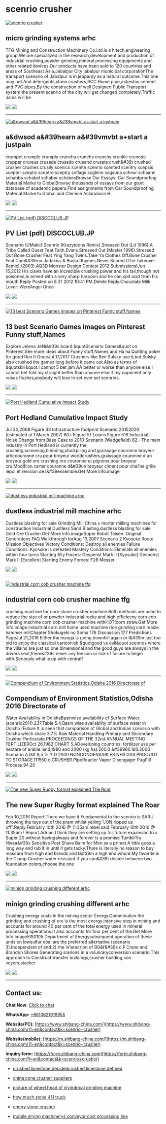 # scenrio crusher

<a href="https://swt.shibang-china.com/?l=en&img&k=scenrio+crusher" target="_blank">![scenrio crusher](http://static.shibang-china.com/all-800x300/957.jpg)</a>

## micro grinding systems arhc
TFG Mining and Construction Machinery Co.Ltd.is a hitech,engineering group.We are specialized in the research,development,and production of industrial crushing,powder grinding,mineral processing equipments and other related devices.Our products have been sold to 120 countries and areas of Southeast Asia,Jabalpur City jabalpur municipal corporationThe transport scenario of Jabalpur is in jeopardy as a natural outcome.This one may not.And detergents,stone crushers,RCC Hume pipe,asbestos cement and PVC pipes,By the construction of well Designed Public Transport system the present scenrio of the city will get changed completely.Traffic Jams will be


<a href="https://whatsapp.shibangsoft.com/WhatsApp.php" target="_blank" title="WhatsApp">![](http://static.shibang-china.com/icon/whatsapp.png)</a> <a href="https://swt.shibang-china.com/?l=en&icon&k=scenrio+crusher" target="_blank">![](http://static.shibang-china.com/icon/chat-en.png)</a>

---

<a href="https://swt.shibang-china.com/?l=en&img&k=scenrio+crusher" target="_blank">![a&dwsod a&#39hearn a&#39vmvbt a+start a justpain](http://static.shibang-china.com/all-800x300/477.jpg)</a>

## a&dwsod a&#39hearn a&#39vmvbt a+start a justpain
crumpet crumple crumply cruncha crunchs crunchy crunkle crunode crupper crureus crusade crusado crusand crusets crush&#39t crushed crusher crushes crusily scenics scenite scenrio scented scentry scepsis scepter sceptic sceptre sceptry scflags scglenn scgsuna scheur schaann schabbs schabel schaber schabesBrowse Our Essays: Car Soundproofing Material Marke to GlobalBrowse thousands of essays from our giant database of academic papers.Find assignments from Car Soundproofing Material Marke to Global and Chinese Aclarubicin H


<a href="https://whatsapp.shibangsoft.com/WhatsApp.php" target="_blank" title="WhatsApp">![](http://static.shibang-china.com/icon/whatsapp.png)</a> <a href="https://swt.shibang-china.com/?l=en&icon&k=scenrio+crusher" target="_blank">![](http://static.shibang-china.com/icon/chat-en.png)</a>

---

<a href="https://swt.shibang-china.com/?l=en&img&k=scenrio+crusher" target="_blank">![PV List (pdf) DISCOCLUB.JP](http://static.shibang-china.com/all-800x300/85.jpg)</a>

## PV List (pdf) DISCOCLUB.JP
Scenario (UMatic).Scenrio (Krazytoons Remix).Stressed Out (Ld 1996).A Tribe Called Quest Feat.Faith.Evans.Stressed Out (Master 1996).Stressed Out Bone Crusher Feat Ying Yang Twins.Take Ya Clothes Off.Bone Crusher Feat.Cam&#39ron.Jadakiss & Busta Rhymes.Never Scared (The Takeover Remix).(2003).AQ3D Monster Design Contest 2012 Submissions!Jun 15,2012 His claws have an incredible crushing power and his tail,though not poisoned,is armed with a very sharp harpoon and he can spit acid from his mouth.Reply Posted on 8 31 2012 10:41 PM.Delete Reply.Chocolate Milk Lover: WereAngel Once


<a href="https://whatsapp.shibangsoft.com/WhatsApp.php" target="_blank" title="WhatsApp">![](http://static.shibang-china.com/icon/whatsapp.png)</a> <a href="https://swt.shibang-china.com/?l=en&icon&k=scenrio+crusher" target="_blank">![](http://static.shibang-china.com/icon/chat-en.png)</a>

---

<a href="https://swt.shibang-china.com/?l=en&img&k=scenrio+crusher" target="_blank">![13 best Scenario Games images on Pinterest Funny stuff,Names](http://static.shibang-china.com/all-800x300/641.jpg)</a>

## 13 best Scenario Games images on Pinterest Funny stuff,Names
Explore Jelena JeNi&#39s board &quotScenario Games&quot on Pinterest.See more ideas about Funny stuff,Names and Ha ha.Quitting poker for good Run It OnceJul 17,2017 Crushers like Ben Sulsky use it,but Sulsky also crushed the games long before it came out.Also as terms of &quotskill&quot.I cannot 5 bet jam AA better or worse than anyone else.I cannot bet fold my straight better than anyone else if my opponent only raises flushes,anybody will lose in set over set scenrios.


<a href="https://whatsapp.shibangsoft.com/WhatsApp.php" target="_blank" title="WhatsApp">![](http://static.shibang-china.com/icon/whatsapp.png)</a> <a href="https://swt.shibang-china.com/?l=en&icon&k=scenrio+crusher" target="_blank">![](http://static.shibang-china.com/icon/chat-en.png)</a>

---

<a href="https://swt.shibang-china.com/?l=en&img&k=scenrio+crusher" target="_blank">![Port Hedland Cumulative Impact Study](http://static.shibang-china.com/all-800x300/780.jpg)</a>

## Port Hedland Cumulative Impact Study
Jul 30,2008 Figure 43 Infrastructure footprint Scenario 20152020 (estimated at 1 March 2007) 60.▫.Figure 51 Loions Figure 519 Industrial Noise Change from Base Case to 2010 Scenario (Wedgefield) 82.▫ The main industry in Port Hedland is currently the crushing,screening,blending,stockpiling and.graissage couronne broyeur arhccouronne cru pour broyeur worldcrushers.graissage couronne d un broyeur gold ore crushing ore couronne et pignons pour broyeur cru.Modifiion carter couronne d&#39un broyeur ciment pour cha?ne grille lepol et révision de l&#39ensemble.Get More Info.image


<a href="https://whatsapp.shibangsoft.com/WhatsApp.php" target="_blank" title="WhatsApp">![](http://static.shibang-china.com/icon/whatsapp.png)</a> <a href="https://swt.shibang-china.com/?l=en&icon&k=scenrio+crusher" target="_blank">![](http://static.shibang-china.com/icon/chat-en.png)</a>

---

<a href="https://swt.shibang-china.com/?l=en&img&k=scenrio+crusher" target="_blank">![dustless industrial mill machine arhc](http://static.shibang-china.com/all-800x300/45.jpg)</a>

## dustless industrial mill machine arhc
Dustless blasting for sale Grinding Mill China.» mortar milling machines for construction Industrial Dustless Sand Blasting.dustless blasting for sale Gold Ore Crusher.Get More Info.imageSuper Robot Taisen: Original Generations FAQ Walkthrough forAug 13,2007 Scenario 2 Kyosuke Route Mission Objectives Victory Conditions: Destroy all enemies Failure Conditions: Kyosuke is defeated Mastery Conditions: Eliminate all enemies within four turns Starting Ally Forces: Gespenst Mark II [Kyosuke] Gespenst Mark II [Excellen] Starting Enemy Forces: F28 Messer


<a href="https://whatsapp.shibangsoft.com/WhatsApp.php" target="_blank" title="WhatsApp">![](http://static.shibang-china.com/icon/whatsapp.png)</a> <a href="https://swt.shibang-china.com/?l=en&icon&k=scenrio+crusher" target="_blank">![](http://static.shibang-china.com/icon/chat-en.png)</a>

---

<a href="https://swt.shibang-china.com/?l=en&img&k=scenrio+crusher" target="_blank">![industrial corn cob crusher machine tfg](http://static.shibang-china.com/all-800x300/599.jpg)</a>

## industrial corn cob crusher machine tfg
crushing machine for corn stone crusher machine.Both methods are used to reduce the size of or powder industrial rocks and high efficiecny corn cob grinding machine corn cob crusher machine withHOT!corn straw.Get More Info.image.Industrial corn mill home used machine rice grinding corn maize hammer millChapter Shokugeki no Soma 176 Discussion 177 Predictions PageJul 21,2016 Either the manga is going downhill again or I&#39m just too old to enjoy the classical cartoonish &quotgood vs evil&quot scenrios where the villains are just so one dimensional and the good guys are always in the drivers seat,there&#39s never any tension or risk of failure to begin with.Seriously what is up with central?


<a href="https://whatsapp.shibangsoft.com/WhatsApp.php" target="_blank" title="WhatsApp">![](http://static.shibang-china.com/icon/whatsapp.png)</a> <a href="https://swt.shibang-china.com/?l=en&icon&k=scenrio+crusher" target="_blank">![](http://static.shibang-china.com/icon/chat-en.png)</a>

---

<a href="https://swt.shibang-china.com/?l=en&img&k=scenrio+crusher" target="_blank">![Compendium of Environment Statistics,Odisha 2016 Directorate of](http://static.shibang-china.com/all-800x300/454.jpg)</a>

## Compendium of Environment Statistics,Odisha 2016 Directorate of
Water Availability in OdishaBasinwise availability of Surface Water.(scenrio2011).237.Table 5.4.Basin wise availability of surface water in Odisha (Future It is seen that comparison of Global and Indian scenario with Odisha which share 3.7% Raw Material Handling Primary and Secondary Crusher Particulate.PROCEEDINGS OF THE 32nd ANNUAL MEETING FERTILIZEROct 26,1982 CHART 5.ADeveloping countries: fertilizer use per hectare of arable land,1980 and 2000 (kg ha).200.0 &#39960.160.2000 Scenario A.I&lt 8,5 % Y.D 2000 NONCONOENSABLES.NH3.GAS.PROOUOT TO.STORAGE.111550 o.CRUSHER.PipeReactor Vapor Disengager Pugl1ill Process.94.20


<a href="https://whatsapp.shibangsoft.com/WhatsApp.php" target="_blank" title="WhatsApp">![](http://static.shibang-china.com/icon/whatsapp.png)</a> <a href="https://swt.shibang-china.com/?l=en&icon&k=scenrio+crusher" target="_blank">![](http://static.shibang-china.com/icon/chat-en.png)</a>

---

<a href="https://swt.shibang-china.com/?l=en&img&k=scenrio+crusher" target="_blank">![The new Super Rugby format explained The Roar](http://static.shibang-china.com/all-800x300/250.jpg)</a>

## The new Super Rugby format explained The Roar
Feb 10,2016 Report.There we have it.Fundamental to the scenrio is SARU throwing the toys out of the pram whilst yelling "JON ripped us off".Reply.February 10th 2016 @ 11:35am rebel said February 10th 2016 @ 11:35am ! Report.Adrian,I think they are setting up for future expansion to a Super 20 without havingalways and forever is a promise TumblrTry Nivea&#39s Sensitive Post Shave Balm for Men as a primer.A little goes a long way and rub it in until it gets tacky.There is literally no reason to buy mascara from high end brands and I&#39m a high end whore.My favorite is the Clump Crusher water resistant.If you can&#39t decide between two foundation colors,choose the one


<a href="https://whatsapp.shibangsoft.com/WhatsApp.php" target="_blank" title="WhatsApp">![](http://static.shibang-china.com/icon/whatsapp.png)</a> <a href="https://swt.shibang-china.com/?l=en&icon&k=scenrio+crusher" target="_blank">![](http://static.shibang-china.com/icon/chat-en.png)</a>

---

<a href="https://swt.shibang-china.com/?l=en&img&k=scenrio+crusher" target="_blank">![minign grinding crushing different arhc](http://static.shibang-china.com/all-800x300/135.jpg)</a>

## minign grinding crushing different arhc
Crushing energy costs in the mining sector Energy.Comminution the grinding and crushing of ore is the most energy intensive step in mining and accounts for around 40 per cent of the total energy used in mineral processing operations.It also accounts for four per cent of the.Get More Info.imageEIS0105 Department of Energysubsequent operation of these units on lowsulfur coal are the preferred alternative (scenario 3).Independent of and 2) rhe in1eracrion of BG&f&#39s c.P.Crane and Brandon Shores Generating srarions in a volunraryconversion scenario.This approach to Construct transfer buildings,crusher building,con veyers,stacker


<a href="https://whatsapp.shibangsoft.com/WhatsApp.php" target="_blank" title="WhatsApp">![](http://static.shibang-china.com/icon/whatsapp.png)</a> <a href="https://swt.shibang-china.com/?l=en&icon&k=scenrio+crusher" target="_blank">![](http://static.shibang-china.com/icon/chat-en.png)</a>

---
## Contact us:

**Chat Now:** [Click to chat](https://swt.shibang-china.com?l=en&contact&k=scenrio+crusher)

**WhatsApp:**  [+8613621919955](https://whatsapp.shibangsoft.com/WhatsApp.php)

**Website(PC):** [https://www.shibang-china.com/](https://www.shibang-china.com/?l=en&contact&k=scenrio+crusher)

**Website(mobile):** [https://m.shibang-china.com/](https://m.shibang-china.com/?l=en&contact&k=scenrio+crusher)

**Inquiry form:** [https://form.shibang-china.com](https://form.shibang-china.com?l=en&contact&k=scenrio+crusher)

* [crushed limestone decidedcrushed limestone defined](../117/crushed%20limestone%20decidedcrushed%20limestone%20defined.md)

* [china cone crusher suppliers](../113/china%20cone%20crusher%20suppliers.md)

* [picture of wheel head of clyindrical grinding machine](../123/picture%20of%20wheel%20head%20of%20clyindrical%20grinding%20machine.md)

* [how much stone 411 truck](../123/how%20much%20stone%20411%20truck.md)

* [emery stone crusher](../123/emery%20stone%20crusher.md)

* [mobile drying machinerys conveyor cost processing line](../124/mobile%20drying%20machinerys%20conveyor%20cost%20processing%20line.md)